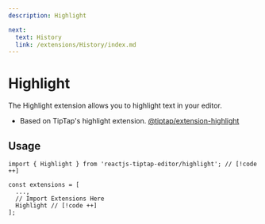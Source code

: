 ```yaml
---
description: Highlight

next:
  text: History
  link: /extensions/History/index.md
---
```


# Highlight

The Highlight extension allows you to highlight text in your editor.

- Based on TipTap's highlight extension. [@tiptap/extension-highlight](https://tiptap.dev/docs/editor/extensions/marks/highlight)

## Usage

```tsx
import { Highlight } from 'reactjs-tiptap-editor/highlight'; // [!code ++]

const extensions = [
  ...,
  // Import Extensions Here
  Highlight // [!code ++]
];
```

